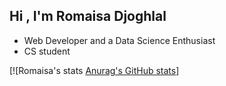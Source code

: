 ## Hi , I'm Romaisa Djoghlal

- Web Developer and a Data Science Enthusiast
- CS student 

<!--
**RomaisaDjoghlal/RomaisaDjoghlal** is a ✨ _special_ ✨ repository because its `README.md` (this file) appears on your GitHub profile.

Here are some ideas to get you started:

- 🔭 I’m currently working on ...
- 🌱 I’m currently learning ...
- 👯 I’m looking to collaborate on ...
- 🤔 I’m looking for help with ...
- 💬 Ask me about ...
- 📫 How to reach me: ...
- 😄 Pronouns: ...
- ⚡ Fun fact: ...
-->
[![Romaisa's stats [Anurag's GitHub stats](https://github-readme-stats.vercel.app/api?RomaisaDjoghlal=anuraghazra&show_icons=true&theme=radical)]
